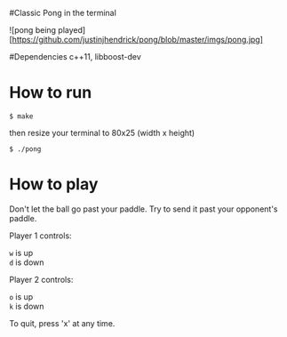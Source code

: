 #Classic Pong in the terminal

![pong being played][https://github.com/justinjhendrick/pong/blob/master/imgs/pong.jpg]

#Dependencies
c++11, libboost-dev

# How to run
`$ make`

then resize your terminal to 80x25 (width x height)

`$ ./pong`

# How to play
Don't let the ball go past your paddle. Try to send it past
your opponent's paddle.

Player 1 controls:

`w` is up  
`d` is down

Player 2 controls:

`o` is up  
`k` is down

To quit, press 'x' at any time.
